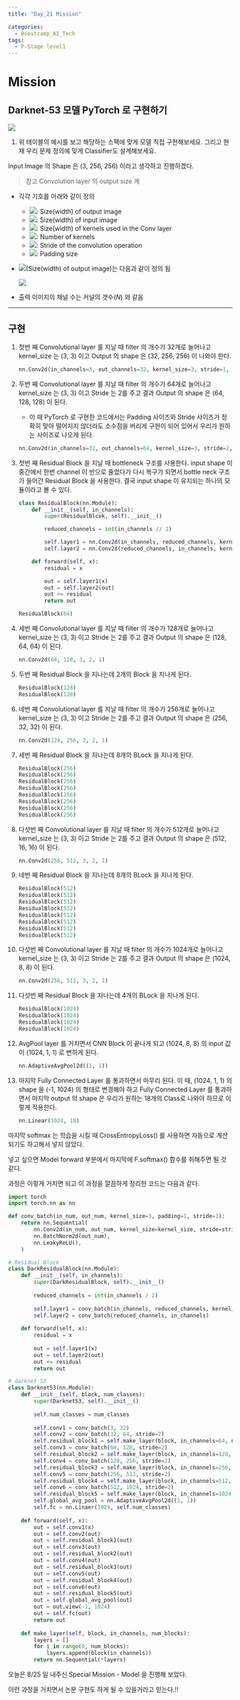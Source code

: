 ```yaml
---
title: "Day_21 Mission"

categories:
  - Boostcamp_AI_Tech
tags:
  - P-Stage level1
---
```


# Mission

## Darknet-53 모델 PyTorch 로 구현하기

![]({{site.url}}/assets/images/1630464038712.png)

1. 위 테이블의 예시를 보고 해당하는 스펙에 맞게 모델 직접 구현해보세요. 그리고 현재 우리 문제 정의에 맞게 Classifier도 설계해보세요.

Input Image 의 Shape 은 (3, 256, 256) 이라고 생각하고 진행하겠다.

> 참고 Convolution layer 의 output size 계

- 각각 기호를 아래와 같이 정의
  - <img src="https://render.githubusercontent.com/render/math?math=O">: Size(width) of output image
  - <img src="https://render.githubusercontent.com/render/math?math=I">: Size(width) of input image
  - <img src="https://render.githubusercontent.com/render/math?math=K">: Size(width) of kernels used in the Conv layer
  - <img src="https://render.githubusercontent.com/render/math?math=N">: Number of kernels
  - <img src="https://render.githubusercontent.com/render/math?math=S">: Stride of the convolution operation
  - <img src="https://render.githubusercontent.com/render/math?math=P">: Padding size
- <img src="https://render.githubusercontent.com/render/math?math=O">(Size(width) of output image)는 다음과 같이 정의 됨

  <img src="https://render.githubusercontent.com/render/math?math=O = \frac{I - K + 2P}{S} + 1">

- 출력 이미지의 채널 수는 커널의 갯수($N$) 와 같음

---
## 구현

1. 첫번 째 Convolutional layer 를 지날 때 filter 의 개수가 32개로 늘어나고 kernel_size 는 (3, 3) 이고 Output 의 shape 은 (32, 256, 256) 이 나와야 한다.

    ```python
    nn.Conv2d(in_channels=3, out_channels=32, kernel_size=3, stride=1, padding=1)
    ```

2. 두번 째 Convolutional layer 를 지날 때 filter 의 개수가 64개로 늘어나고 kernel_size 는 (3, 3) 이고 Stride 는 2를 주고 결과 Output 의 shape 은 (64, 128, 128) 이 된다.

      - 이 때 PyTorch 로 구현한 코드에서는 Padding 사이즈와 Stride 사이즈가 정확히 맞아 떨어지지 않더라도 소수점을 버리게 구현이 되어 있어서 우리가 원하는 사이즈로 나오게 된다.

    ```python
    nn.Conv2d(in_channels=32, out_channels=64, kernel_size=3, stride=2, padding=1)
    ```

3. 첫번 째 Residual Block 을 지날 때 bottleneck 구조를 사용한다. input shape 이 중간에서 한번 channel 이 반으로 줄었다가 다시 복구가 되면서 bottle neck 구조가 들어간 Residual Block 을 사용한다. 결국 input shape 이 유지되는 하나의 모듈이라고 볼 수 있다.

    ```python
    class ResidualBlock(nn.Module):
        def __init__(self, in_channels):
            super(ResidualBlcok, self).__init__()

            reduced_channels = int(in_channels // 2)

            self.layer1 = nn.Conv2d(in_channels, reduced_channels, kernel_size=1, stride=1, padding=1)
            self.layer2 = nn.Conv2d(reduced_channels, in_channels, kernel_size=3, stride=1, padding=1)

        def forward(self, x):
            residual = x

            out = self.layer1(x)
            out = self.layer2(out)
            out += residual
            return out

    ResidualBlock(64)
    ```

4. 세번 째 Convolutional layer 를 지날 때 filter 의 개수가 128개로 늘어나고 kernel_size 는 (3, 3) 이고 Stride 는 2를 주고 결과 Output 의 shape 은 (128, 64, 64) 이 된다.

    ```python
    nn.Conv2d(64, 128, 3, 2, 1)
    ```

5. 두번 째 Residual Block 을 지나는데 2개의 Block 을 지나게 된다.

    ```python
    ResidualBlock(128)
    ResidualBlock(128)
    ```

6. 네번 째 Convolutional layer 를 지날 때 filter 의 개수가 256개로 늘어나고 kernel_size 는 (3, 3) 이고 Stride 는 2를 주고 결과 Output 의 shape 은 (256, 32, 32) 이 된다.

    ```python
    nn.Conv2d(128, 256, 3, 2, 1)
    ```

7. 세번 째 Residual Block 을 지나는데 8개의 BLock 을 지나게 된다.

    ```python
    ResidualBlock(256)
    ResidualBlock(256)
    ResidualBlock(256)
    ResidualBlock(256)
    ResidualBlock(256)
    ResidualBlock(256)
    ResidualBlock(256)
    ResidualBlock(256)
    ```

8. 다섯번 째 Convolutional layer 를 지날 때 filter 의 개수가 512개로 늘어나고 kernel_size 는 (3, 3) 이고 Stride 는 2를 주고 결과 Output 의 shape 은 (512, 16, 16) 이 된다.

    ```python
    nn.Conv2d(256, 512, 3, 2, 1)
    ```

9. 네번 째 Residual Block 을 지나는데 8개의 BLock 을 지나게 된다.

    ```python
    ResidualBlock(512)
    ResidualBlock(512)
    ResidualBlock(512)
    ResidualBlock(512)
    ResidualBlock(512)
    ResidualBlock(512)
    ResidualBlock(512)
    ResidualBlock(512)
    ```

10. 다섯번 째 Convolutional layer 를 지날 때 filter 의 개수가 1024개로 늘어나고 kernel_size 는 (3, 3) 이고 Stride 는 2를 주고 결과 Output 의 shape 은 (1024, 8, 8) 이 된다.

    ```python
    nn.Conv2d(256, 512, 3, 2, 1)
    ```

11. 다섯번 째 Residual Block 을 지나는데 4개의 BLock 을 지나게 된다.

    ```python
    ResidualBlock(1024)
    ResidualBlock(1024)
    ResidualBlock(1024)
    ResidualBlock(1024)
    ```

12. AvgPool layer 를 거치면서 CNN Block 이 끝나게 되고 (1024, 8, 8) 의 input 값이 (1024, 1, 1) 로 변하게 된다.

    ```python
    nn.AdaptiveAvgPool2d((1, 1))
    ```

13. 마지막 Fully Connected Layer 를 통과하면서 마무리 된다. 이 때, (1024, 1, 1) 의 shape 을 (-1, 1024) 의 형태로 변경해야 하고 Fully Connected Layer 를 통과하면서 마지막 output 의 shape 은 우리가 원하는 18개의 Class로 나와야 하므로 이렇게 적용한다.

    ```python
    nn.Linear(1024, 18)
    ```

마지막 softmax 는 학습을 시킬 때 CrossEntropyLoss() 를 사용하면 자동으로 계산되기도 하고해서 넣지 않았다.

넣고 싶으면 Model forward 부분에서 마지막에 F.softmax() 함수를 취해주면 될 것 같다.

과정은 이렇게 거치면 되고 이 과정을 깔끔하게 정리한 코드는 다음과 같다.

```python
import torch
import torch.nn as nn

def conv_batch(in_num, out_num, kernel_size=3, padding=1, stride=1):
    return nn.Sequential(
        nn.Conv2d(in_num, out_num, kernel_size=kernel_size, stride=stride, padding=padding, bias=False),
        nn.BatchNorm2d(out_num),
        nn.LeakyReLU(),
    )

# Residual Block
class DarkResidualBlock(nn.Module):
    def __init__(self, in_channels):
        super(DarkResidualBlock, self).__init__()
        
        reduced_channels = int(in_channels / 2)
        
        self.layer1 = conv_batch(in_channels, reduced_channels, kernel_size=1, padding=1)
        self.layer2 = conv_batch(reduced_channels, in_channels)
        
    def forward(self, x):
        residual = x
        
        out = self.layer1(x)
        out = self.layer2(out)
        out += residual
        return out

# darknet 53
class Darknet53(nn.Module):
    def __init__(self, block, num_classes):
        super(Darknet53, self).__init__()
        
        self.num_classes = num_classes
        
        self.conv1 = conv_batch(3, 32)
        self.conv2 = conv_batch(32, 64, stride=2)
        self.residual_block1 = self.make_layer(block, in_channels=64, num_blocks=1)
        self.conv3 = conv_batch(64, 128, stride=2)
        self.residual_block2 = self.make_layer(block, in_channels=128, num_blocks=2)
        self.conv4 = conv_batch(128, 256, stride=2)
        self.residual_block3 = self.make_layer(block, in_channels=256, num_blocks=8)
        self.conv5 = conv_batch(256, 512, stride=2)
        self.residual_block4 = self.make_layer(block, in_channels=512, num_blocks=8)
        self.conv6 = conv_batch(512, 1024, stride=2)
        self.residual_block5 = self.make_layer(block, in_channels=1024, num_blocks=4)
        self.global_avg_pool = nn.AdaptiveAvgPool2d((1, 1))
        self.fc = nn.Linaer(1024, self.num_classes)
        
    def forward(self, x):
        out = self.conv1(x)
        out = self.conv2(out)
        out = self.residual_block1(out)
        out = self.conv3(out)
        out = self.residual_block2(out)
        out = self.conv4(out)
        out = self.residual_block3(out)
        out = self.conv5(out)
        out = self.residual_block4(out)
        out = self.conv6(out)
        out = self.residual_block5(out)
        out = self.global_avg_pool(out)
        out = out.view(-1, 1024)
        out = self.fc(out)
        return out
        
    def make_layer(self, block, in_channels, num_blocks):
        layers = []
        for i in range(0, num_blocks):
            layers.append(block(in_channels))
        return nn.Sequential(*layers)
```

오늘은 8/25 일 내주신 Special Mission - Model 을 진행해 보았다.

이런 과정을 거치면서 논문 구현도 하게 될 수 있을거라고 믿는다.!!
